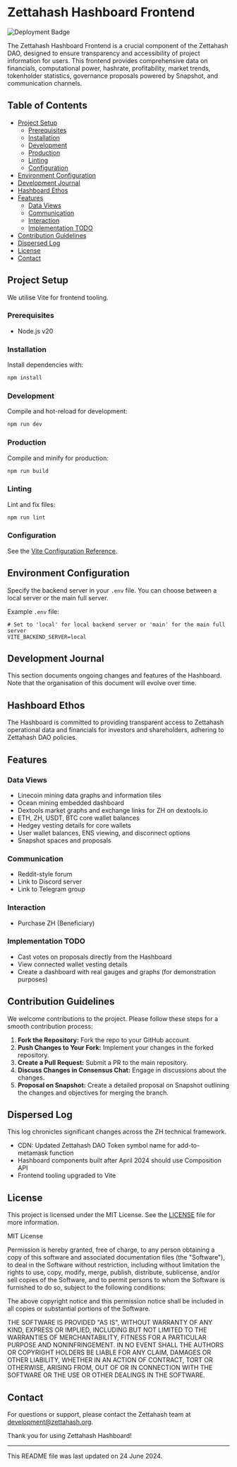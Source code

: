 # Zettahash Hashboard Frontend

![Deployment Badge](https://img.shields.io/badge/Current_Deployment_Environment-Cloudflare-orange)

The Zettahash Hashboard Frontend is a crucial component of the Zettahash DAO, designed to ensure transparency and accessibility of project information for users. This frontend provides comprehensive data on financials, computational power, hashrate, profitability, market trends, tokenholder statistics, governance proposals powered by Snapshot, and communication channels.

## Table of Contents

- [Project Setup](#project-setup)
  - [Prerequisites](#prerequisites)
  - [Installation](#installation)
  - [Development](#development)
  - [Production](#production)
  - [Linting](#linting)
  - [Configuration](#configuration)
- [Environment Configuration](#environment-configuration)
- [Development Journal](#development-journal)
- [Hashboard Ethos](#hashboard-ethos)
- [Features](#features)
  - [Data Views](#data-views)
  - [Communication](#communication)
  - [Interaction](#interaction)
  - [Implementation TODO](#implementation-todo)
- [Contribution Guidelines](#contribution-guidelines)
- [Dispersed Log](#dispersed-log)
- [License](#license)
- [Contact](#contact)

## Project Setup

We utilise Vite for frontend tooling.

### Prerequisites

- Node.js v20

### Installation

Install dependencies with:

```sh
npm install
```

### Development

Compile and hot-reload for development:

```sh
npm run dev
```

### Production

Compile and minify for production:

```sh
npm run build
```

### Linting

Lint and fix files:

```sh
npm run lint
```

### Configuration

See the [Vite Configuration Reference](https://vitejs.dev/config/).

## Environment Configuration

Specify the backend server in your `.env` file. You can choose between a local server or the main full server.

Example `.env` file:

```dotenv
# Set to 'local' for local backend server or 'main' for the main full server
VITE_BACKEND_SERVER=local
```

## Development Journal

This section documents ongoing changes and features of the Hashboard. Note that the organisation of this document will evolve over time.

## Hashboard Ethos

The Hashboard is committed to providing transparent access to Zettahash operational data and financials for investors and shareholders, adhering to Zettahash DAO policies.

## Features

### Data Views

- Linecoin mining data graphs and information tiles
- Ocean mining embedded dashboard
- Dextools market graphs and exchange links for ZH on dextools.io
- ETH, ZH, USDT, BTC core wallet balances
- Hedgey vesting details for core wallets
- User wallet balances, ENS viewing, and disconnect options
- Snapshot spaces and proposals

### Communication

- Reddit-style forum
- Link to Discord server
- Link to Telegram group

### Interaction

- Purchase ZH (Beneficiary)

### Implementation TODO

- Cast votes on proposals directly from the Hashboard
- View connected wallet vesting details
- Create a dashboard with real gauges and graphs (for demonstration purposes)

## Contribution Guidelines

We welcome contributions to the project. Please follow these steps for a smooth contribution process:

1. **Fork the Repository:** Fork the repo to your GitHub account.
2. **Push Changes to Your Fork:** Implement your changes in the forked repository.
3. **Create a Pull Request:** Submit a PR to the main repository.
4. **Discuss Changes in Consensus Chat:** Engage in discussions about the changes.
5. **Proposal on Snapshot:** Create a detailed proposal on Snapshot outlining the changes and objectives for merging the branch.

## Dispersed Log

This log chronicles significant changes across the ZH technical framework.

- CDN: Updated Zettahash DAO Token symbol name for add-to-metamask function
- Hashboard components built after April 2024 should use Composition API
- Frontend tooling upgraded to Vite

## License

This project is licensed under the MIT License. See the [LICENSE](LICENSE) file for more information.

MIT License

Permission is hereby granted, free of charge, to any person obtaining a copy of this software and associated documentation files (the "Software"), to deal in the Software without restriction, including without limitation the rights to use, copy, modify, merge, publish, distribute, sublicense, and/or sell copies of the Software, and to permit persons to whom the Software is furnished to do so, subject to the following conditions:

The above copyright notice and this permission notice shall be included in all copies or substantial portions of the Software.

THE SOFTWARE IS PROVIDED "AS IS", WITHOUT WARRANTY OF ANY KIND, EXPRESS OR IMPLIED, INCLUDING BUT NOT LIMITED TO THE WARRANTIES OF MERCHANTABILITY, FITNESS FOR A PARTICULAR PURPOSE AND NONINFRINGEMENT. IN NO EVENT SHALL THE AUTHORS OR COPYRIGHT HOLDERS BE LIABLE FOR ANY CLAIM, DAMAGES OR OTHER LIABILITY, WHETHER IN AN ACTION OF CONTRACT, TORT OR OTHERWISE, ARISING FROM, OUT OF OR IN CONNECTION WITH THE SOFTWARE OR THE USE OR OTHER DEALINGS IN THE SOFTWARE.

## Contact

For questions or support, please contact the Zettahash team at [development@zettahash.org](mailto:development@zettahash.org).

Thank you for using Zettahash Hashboard!

---

This README file was last updated on 24 June 2024.
